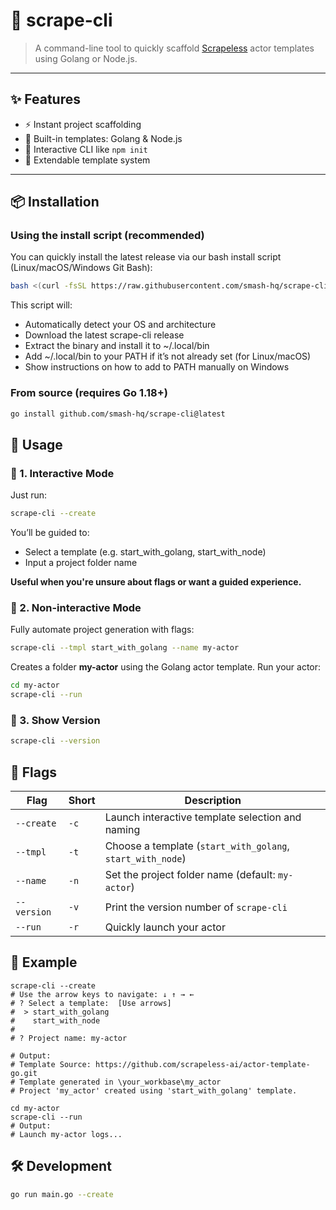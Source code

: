 # 🧰 scrape-cli

> A command-line tool to quickly scaffold [Scrapeless](https://github.com/smash-hq) actor templates using Golang or
> Node.js.

---

## ✨ Features

- ⚡ Instant project scaffolding
- 🤖 Built-in templates: Golang & Node.js
- 🎯 Interactive CLI like `npm init`
- 🔧 Extendable template system

---

## 📦 Installation

### Using the install script (recommended)
You can quickly install the latest release via our bash install script (Linux/macOS/Windows Git Bash):
```bash
bash <(curl -fsSL https://raw.githubusercontent.com/smash-hq/scrape-cli/main/install-scrape-cli.sh)
```
This script will:
- Automatically detect your OS and architecture
- Download the latest scrape-cli release
- Extract the binary and install it to ~/.local/bin
- Add ~/.local/bin to your PATH if it’s not already set (for Linux/macOS)
- Show instructions on how to add to PATH manually on Windows

### From source (requires Go 1.18+)

```bash
go install github.com/smash-hq/scrape-cli@latest
```

## 🚀 Usage

### 📌 1. Interactive Mode

Just run:

```bash
scrape-cli --create
```

You’ll be guided to:

- Select a template (e.g. start_with_golang, start_with_node)
- Input a project folder name

**Useful when you're unsure about flags or want a guided experience.**

### 📌 2. Non-interactive Mode

Fully automate project generation with flags:

```bash
scrape-cli --tmpl start_with_golang --name my-actor
```

Creates a folder **my-actor** using the Golang actor template.
Run your actor:
```bash
cd my-actor
scrape-cli --run
```

### 📌 3. Show Version

```bash
scrape-cli --version
```

## 🧩 Flags

| Flag        | Short | Description                                                |
|-------------|-------|------------------------------------------------------------|
| `--create`  | `-c`  | Launch interactive template selection and naming           |
| `--tmpl`    | `-t`  | Choose a template (`start_with_golang`, `start_with_node`) |
| `--name`    | `-n`  | Set the project folder name (default: `my-actor`)          |
| `--version` | `-v`  | Print the version number of `scrape-cli`                   |
| `--run`     | `-r`  | Quickly launch your actor                                  |

## 📸 Example

```
scrape-cli --create
# Use the arrow keys to navigate: ↓ ↑ → ←
# ? Select a template:  [Use arrows]
#  > start_with_golang
#    start_with_node
#
# ? Project name: my-actor

# Output:
# Template Source: https://github.com/scrapeless-ai/actor-template-go.git
# Template generated in \your_workbase\my_actor
# Project 'my_actor' created using 'start_with_golang' template.

cd my-actor
scrape-cli --run
# Output:
# Launch my-actor logs...
```

## 🛠️ Development

```bash
go run main.go --create
```